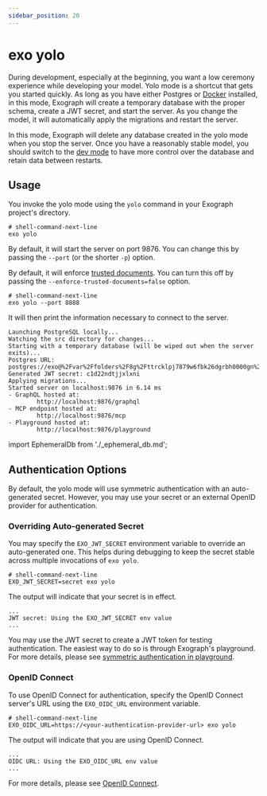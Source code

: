 ```yaml
---
sidebar_position: 20
---
```


# exo yolo

During development, especially at the beginning, you want a low ceremony experience while developing your model. Yolo mode is a shortcut that gets you started quickly. As long as you have either Postgres or [Docker](https://docker.com) installed, in this mode, Exograph will create a temporary database with the proper schema, create a JWT secret, and start the server. As you change the model, it will automatically apply the migrations and restart the server.

In this mode, Exograph will delete any database created in the yolo mode when you stop the server. Once you have a reasonably stable model, you should switch to the [dev mode](./dev.md) to have more control over the database and retain data between restarts.

## Usage

You invoke the yolo mode using the `yolo` command in your Exograph project's directory.

```shell-session
# shell-command-next-line
exo yolo
```

By default, it will start the server on port 9876. You can change this by passing the `--port` (or the shorter `-p`) option.

By default, it will enforce [trusted documents](../../production/trusted-documents.md). You can turn this off by passing the `--enforce-trusted-documents=false` option.

```shell-session
# shell-command-next-line
exo yolo --port 8888
```

It will then print the information necessary to connect to the server.

```
Launching PostgreSQL locally...
Watching the src directory for changes...
Starting with a temporary database (will be wiped out when the server exits)...
Postgres URL: postgres://exo@%2Fvar%2Ffolders%2F8g%2Fttrcklpj7879w6fbk26dgrbh0000gn%2FT%2F.tmpcYt5yp/yolo
Generated JWT secret: c1d22ndtjjxlxni
Applying migrations...
Started server on localhost:9876 in 6.14 ms
- GraphQL hosted at:
        http://localhost:9876/graphql
- MCP endpoint hosted at:
        http://localhost:9876/mcp
- Playground hosted at:
        http://localhost:9876/playground
```

import EphemeralDb from './_ephemeral_db.md';

<EphemeralDb/>

## Authentication Options

By default, the yolo mode will use symmetric authentication with an auto-generated secret. However, you may use your secret or an external OpenID provider for authentication.

### Overriding Auto-generated Secret

You may specify the `EXO_JWT_SECRET` environment variable to override an auto-generated one. This helps during debugging to keep the secret stable across multiple invocations of `exo yolo`.

```shell-session
# shell-command-next-line
EXO_JWT_SECRET=secret exo yolo
```

The output will indicate that your secret is in effect.

```
...
JWT secret: Using the EXO_JWT_SECRET env value
...
```

You may use the JWT secret to create a JWT token for testing authentication. The easiest way to do so is through Exograph's playground. For more details, please see [symmetric authentication in playground](/authentication/playground/symmetric.md).

### OpenID Connect

To use OpenID Connect for authentication, specify the OpenID Connect server's URL using the `EXO_OIDC_URL` environment variable.

```shell-session
# shell-command-next-line
EXO_OIDC_URL=https://<your-authentication-provider-url> exo yolo
```

The output will indicate that you are using OpenID Connect.

```
...
OIDC URL: Using the EXO_OIDC_URL env value
...
```

For more details, please see [OpenID Connect](/authentication/configuration.md#openid-connect).
